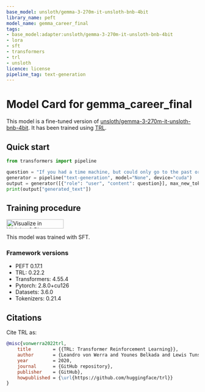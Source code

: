 ```yaml
---
base_model: unsloth/gemma-3-270m-it-unsloth-bnb-4bit
library_name: peft
model_name: gemma_career_final
tags:
- base_model:adapter:unsloth/gemma-3-270m-it-unsloth-bnb-4bit
- lora
- sft
- transformers
- trl
- unsloth
licence: license
pipeline_tag: text-generation
---
```


# Model Card for gemma_career_final

This model is a fine-tuned version of [unsloth/gemma-3-270m-it-unsloth-bnb-4bit](https://huggingface.co/unsloth/gemma-3-270m-it-unsloth-bnb-4bit).
It has been trained using [TRL](https://github.com/huggingface/trl).

## Quick start

```python
from transformers import pipeline

question = "If you had a time machine, but could only go to the past or the future once and never return, which would you choose and why?"
generator = pipeline("text-generation", model="None", device="cuda")
output = generator([{"role": "user", "content": question}], max_new_tokens=128, return_full_text=False)[0]
print(output["generated_text"])
```

## Training procedure

[<img src="https://raw.githubusercontent.com/wandb/assets/main/wandb-github-badge-28.svg" alt="Visualize in Weights & Biases" width="150" height="24"/>](https://wandb.ai/mysteriousavailable-gla-university/huggingface/runs/9v71o5i8) 


This model was trained with SFT.

### Framework versions

- PEFT 0.17.1
- TRL: 0.22.2
- Transformers: 4.55.4
- Pytorch: 2.8.0+cu126
- Datasets: 3.6.0
- Tokenizers: 0.21.4

## Citations



Cite TRL as:
    
```bibtex
@misc{vonwerra2022trl,
	title        = {{TRL: Transformer Reinforcement Learning}},
	author       = {Leandro von Werra and Younes Belkada and Lewis Tunstall and Edward Beeching and Tristan Thrush and Nathan Lambert and Shengyi Huang and Kashif Rasul and Quentin Gallou{\'e}dec},
	year         = 2020,
	journal      = {GitHub repository},
	publisher    = {GitHub},
	howpublished = {\url{https://github.com/huggingface/trl}}
}
```